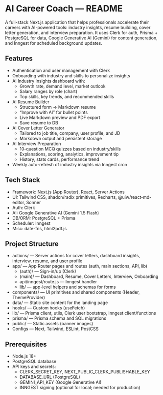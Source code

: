 # AI Career Coach — README

A full-stack Next.js application that helps professionals accelerate their careers with AI-powered tools: industry insights, resume building, cover letter generation, and interview preparation. It uses Clerk for auth, Prisma + PostgreSQL for data, Google Generative AI (Gemini) for content generation, and Inngest for scheduled background updates.

## Features

- Authentication and user management with Clerk
- Onboarding with industry and skills to personalize insights
- AI Industry Insights dashboard with:
    - Growth rate, demand level, market outlook
    - Salary ranges by role (chart)
    - Top skills, key trends, and recommended skills
- AI Resume Builder
    - Structured form → Markdown resume
    - “Improve with AI” for bullet points
    - Live Markdown preview and PDF export
    - Save resume to DB
- AI Cover Letter Generator
    - Tailored to job title, company, user profile, and JD
    - Markdown output and persistent storage
- AI Interview Preparation
    - 10-question MCQ quizzes based on industry/skills
    - Explanations, scoring, analytics, improvement tip
    - History, stats cards, performance trend
- Weekly auto-refresh of industry insights via Inngest cron

## Tech Stack

- Framework: Next.js (App Router), React, Server Actions
- UI: Tailwind CSS, shadcn/radix primitives, Recharts, @uiw/react-md-editor, Sonner
- Auth: Clerk
- AI: Google Generative AI (Gemini 1.5 Flash)
- DB/ORM: PostgreSQL + Prisma
- Scheduler: Inngest
- Misc: date-fns, html2pdf.js

## Project Structure

- actions/ — Server actions for cover letters, dashboard insights, interview, resume, and user profile
- app/ — App Router pages and routes (auth, main sections, API, lib)
    - (auth)/ — Sign-in/up (Clerk)
    - (main)/ — Dashboard, Resume, Cover Letters, Interview, Onboarding
    - api/inngest/route.js — Inngest handler
    - lib/ — app-level helpers and schemas for forms
- components/ — UI primitives and shared components (Header, ThemeProvider)
- data/ — Static site content for the landing page
- hooks/ — Custom hooks (useFetch)
- lib/ — Prisma client, utils, Clerk user bootstrap, Inngest client/functions
- prisma/ — Prisma schema and SQL migrations
- public/ — Static assets (banner images)
- Configs — Next, Tailwind, ESLint, PostCSS

## Prerequisites

- Node.js 18+
- PostgreSQL database
- API keys and secrets:
    - CLERK_SECRET_KEY, NEXT_PUBLIC_CLERK_PUBLISHABLE_KEY
    - DATABASE_URL (PostgreSQL)
    - GEMINI_API_KEY (Google Generative AI)
    - INNGEST signing (optional for local; needed for production)

